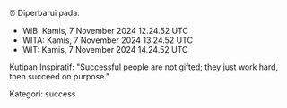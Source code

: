 ⏰ Diperbarui pada:
- WIB: Kamis, 7 November 2024 12.24.52 UTC
- WITA: Kamis, 7 November 2024 13.24.52 UTC
- WIT: Kamis, 7 November 2024 14.24.52 UTC

Kutipan Inspiratif:
"Successful people are not gifted; they just work hard, then succeed on purpose."


Kategori: success

